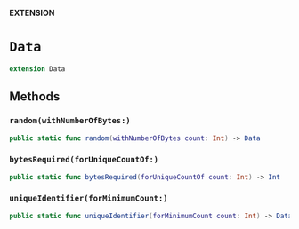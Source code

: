 **EXTENSION**

# `Data`
```swift
extension Data
```

## Methods
### `random(withNumberOfBytes:)`

```swift
public static func random(withNumberOfBytes count: Int) -> Data
```

### `bytesRequired(forUniqueCountOf:)`

```swift
public static func bytesRequired(forUniqueCountOf count: Int) -> Int
```

### `uniqueIdentifier(forMinimumCount:)`

```swift
public static func uniqueIdentifier(forMinimumCount count: Int) -> Data
```
